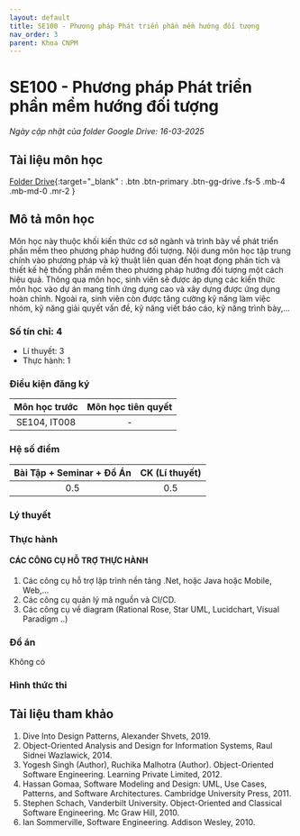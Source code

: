 ```yaml
---
layout: default
title: SE100 - Phương pháp Phát triển phần mềm hướng đối tượng
nav_order: 3
parent: Khoa CNPM
---
```


# SE100 - Phương pháp Phát triển phần mềm hướng đối tượng

*Ngày cập nhật của folder Google Drive: 16-03-2025*
## Tài liệu môn học

[Folder Drive](https://drive.google.com/drive/folders/1ljKVCV0x_r1p22RgB0F_-fC6SKKdsfa-?usp=drive_link){:target="_blank" : .btn .btn-primary .btn-gg-drive .fs-5 .mb-4 .mb-md-0 .mr-2 }

## Mô tả môn học
Môn học này thuộc khối kiến thức cơ sở ngành và trình bày về phát triển phần
mềm theo phương pháp hướng đối tượng. Nội dung môn học tập trung chính vào
phương pháp và kỹ thuật liên quan đến hoạt đọng phân tích và thiết kế hệ thống
phần mềm theo phương pháp hướng đối tượng một cách hiệu quả. Thông qua
môn học, sinh viên sẽ được áp dụng các kiến thức môn học vào dự án mang tính
ứng dụng cao và xây dựng được ứng dụng hoàn chỉnh. Ngoài ra, sinh viên còn
được tăng cường kỹ năng làm việc nhóm, kỹ năng giải quyết vấn đề, kỹ năng viết
báo cáo, kỹ năng trình bày,...

### Số tín chỉ: 4
- Lí thuyết: 3
- Thực hành: 1

### Điều kiện đăng ký

| Môn học trước | Môn học tiên quyết  |  
|------|-----|  
| <center>SE104, IT008 </center> | <center>-</center> |  

### Hệ số điểm

|   Bài Tập + Seminar + Đồ Án  |  CK (Lí thuyết) |  
|------|-----|  
| <center> 0.5 </center> | <center> 0.5 </center> |  

### Lý thuyết

### Thực hành

#### CÁC CÔNG CỤ HỖ TRỢ THỰC HÀNH
1. Các công cụ hỗ trợ lập trình nền tảng .Net, hoặc Java hoặc Mobile, Web,...
2. Các công cụ quản lý mã nguồn và CI/CD.
3. Các công cụ về diagram (Rational Rose, Star UML, Lucidchart, Visual
Paradigm ..)

### Đồ án
Không có

### Hình thức thi
    
## Tài liệu tham khảo
1. Dive Into Design Patterns, Alexander Shvets, 2019.
2. Object-Oriented Analysis and Design for Information Systems, Raul Sidnei
Wazlawick, 2014.
3. Yogesh Singh (Author), Ruchika Malhotra (Author). Object-Oriented
Software Engineering. Learning Private Limited, 2012.
4. Hassan Gomaa, Software Modeling and Design: UML, Use Cases, Patterns,
and Software Architectures. Cambridge University Press, 2011.
5. Stephen Schach, Vanderbilt University. Object-Oriented and Classical
Software Engineering. Mc Graw Hill, 2010.
6. Ian Sommerville, Software Engineering. Addison Wesley, 2010.
